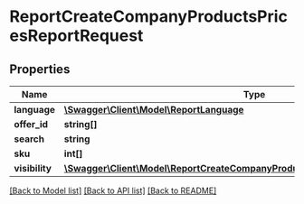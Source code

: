 # ReportCreateCompanyProductsPricesReportRequest

## Properties
Name | Type | Description | Notes
------------ | ------------- | ------------- | -------------
**language** | [**\Swagger\Client\Model\ReportLanguage**](ReportLanguage.md) |  | [optional] 
**offer_id** | **string[]** |  | [optional] 
**search** | **string** |  | [optional] 
**sku** | **int[]** |  | [optional] 
**visibility** | [**\Swagger\Client\Model\ReportCreateCompanyProductsPricesReportRequestVisibility**](ReportCreateCompanyProductsPricesReportRequestVisibility.md) |  | [optional] 

[[Back to Model list]](../README.md#documentation-for-models) [[Back to API list]](../README.md#documentation-for-api-endpoints) [[Back to README]](../README.md)


